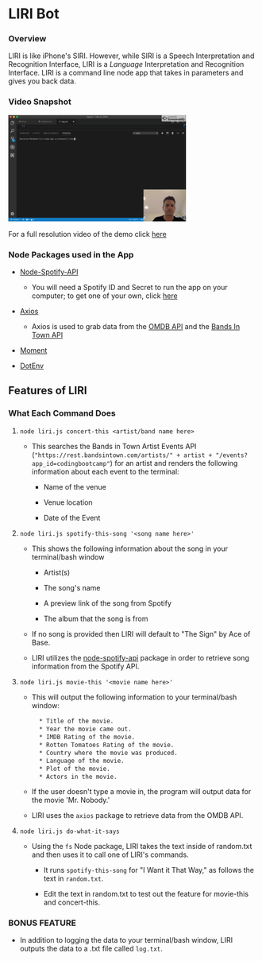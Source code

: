 # LIRI Bot

### Overview

LIRI is like iPhone's SIRI. However, while SIRI is a Speech Interpretation and Recognition Interface, LIRI is a _Language_ Interpretation and Recognition Interface. LIRI is a command line node app that takes in parameters and gives you back data.

### Video Snapshot

![Gif of Demo](https://github.com/furiameyer/liri-node-app/blob/master/Feb%2022%202019%205_35%20PM.gif)

For a full resolution video of the demo click [here](https://drive.google.com/file/d/1AHV7Bgnsnrn0wZf-B1a5Z2S1igVqYSRv/view)


### Node Packages used in the App

   * [Node-Spotify-API](https://www.npmjs.com/package/node-spotify-api)
   
        * You will need a Spotify ID and Secret to run the app on your computer; to get one of your own, click [here](https://developer.spotify.com/my-applications/#!/)

   * [Axios](https://www.npmjs.com/package/axios)

     * Axios is used to grab data from the [OMDB API](http://www.omdbapi.com) and the [Bands In Town API](http://www.artists.bandsintown.com/bandsintown-api)

   * [Moment](https://www.npmjs.com/package/moment)

   * [DotEnv](https://www.npmjs.com/package/dotenv)
   
## Features of LIRI

### What Each Command Does

1. `node liri.js concert-this <artist/band name here>`

   * This searches the Bands in Town Artist Events API (`"https://rest.bandsintown.com/artists/" + artist + "/events?app_id=codingbootcamp"`) for an artist and renders the following information about each event to the terminal:

     * Name of the venue

     * Venue location

     * Date of the Event

2. `node liri.js spotify-this-song '<song name here>'`

   * This shows the following information about the song in your terminal/bash window

     * Artist(s)

     * The song's name

     * A preview link of the song from Spotify

     * The album that the song is from

   * If no song is provided then LIRI will default to "The Sign" by Ace of Base.

   * LIRI utilizes the [node-spotify-api](https://www.npmjs.com/package/node-spotify-api) package in order to retrieve song information from the Spotify API.

3. `node liri.js movie-this '<movie name here>'`

   * This will output the following information to your terminal/bash window:

     ```
       * Title of the movie.
       * Year the movie came out.
       * IMDB Rating of the movie.
       * Rotten Tomatoes Rating of the movie.
       * Country where the movie was produced.
       * Language of the movie.
       * Plot of the movie.
       * Actors in the movie.
     ```

   * If the user doesn't type a movie in, the program will output data for the movie 'Mr. Nobody.'

   * LIRI uses the `axios` package to retrieve data from the OMDB API.

4. `node liri.js do-what-it-says`

   * Using the `fs` Node package, LIRI takes the text inside of random.txt and then uses it to call one of LIRI's commands.

     * It runs `spotify-this-song` for "I Want it That Way," as follows the text in `random.txt`.

     * Edit the text in random.txt to test out the feature for movie-this and concert-this.

### BONUS FEATURE

* In addition to logging the data to your terminal/bash window, LIRI outputs the data to a .txt file called `log.txt`.
